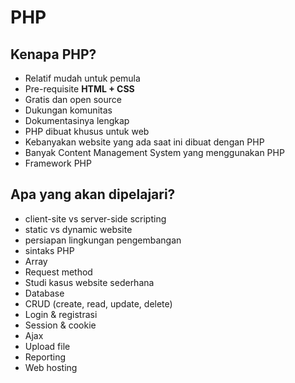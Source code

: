 # PHP

## Kenapa PHP?

- Relatif mudah untuk pemula
- Pre-requisite **HTML + CSS**
- Gratis dan open source
- Dukungan komunitas
- Dokumentasinya lengkap
- PHP dibuat khusus untuk web
- Kebanyakan website yang ada saat ini dibuat dengan PHP
- Banyak Content Management System yang menggunakan PHP
- Framework PHP

## Apa yang akan dipelajari?

- client-site vs server-side scripting
- static vs dynamic website
- persiapan lingkungan pengembangan
- sintaks PHP
- Array
- Request method
- Studi kasus website sederhana
- Database
- CRUD (create, read, update, delete)
- Login & registrasi
- Session & cookie
- Ajax
- Upload file
- Reporting
- Web hosting
